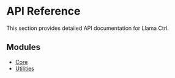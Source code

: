 # API Reference

This section provides detailed API documentation for Llama Ctrl.

## Modules

- [Core](core.md)
- [Utilities](utilities.md)
